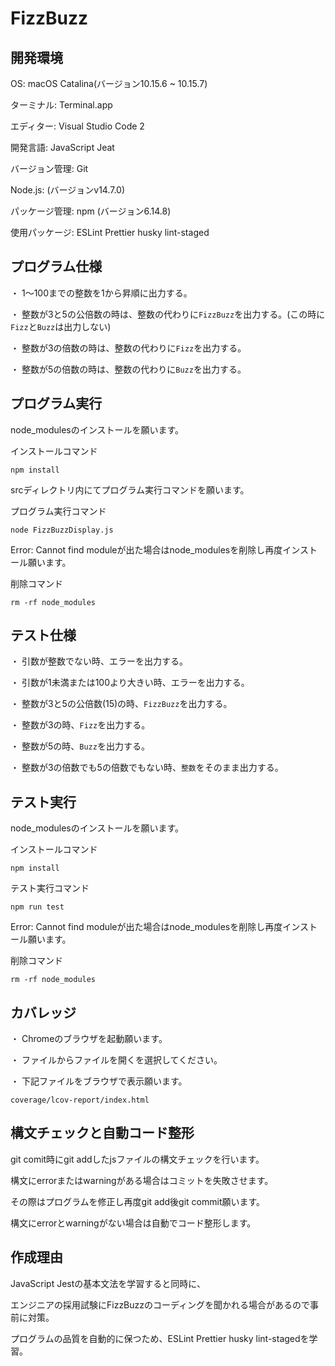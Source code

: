 # FizzBuzz

## 開発環境

OS: macOS Catalina(バージョン10.15.6 ~ 10.15.7)

ターミナル: Terminal.app

エディター: Visual Studio Code 2

開発言語: JavaScript Jeat

バージョン管理: Git

Node.js: (バージョンv14.7.0)

パッケージ管理: npm (バージョン6.14.8)

使用パッケージ: ESLint Prettier husky lint-staged

## プログラム仕様

・ 1〜100までの整数を1から昇順に出力する。

・ 整数が3と5の公倍数の時は、整数の代わりに`FizzBuzz`を出力する。(この時に`Fizz`と`Buzz`は出力しない)

・ 整数が3の倍数の時は、整数の代わりに`Fizz`を出力する。

・ 整数が5の倍数の時は、整数の代わりに`Buzz`を出力する。

## プログラム実行

node_modulesのインストールを願います。

インストールコマンド

```
npm install 
```

srcディレクトリ内にてプログラム実行コマンドを願います。

プログラム実行コマンド

```
node FizzBuzzDisplay.js
```

Error: Cannot find moduleが出た場合はnode_modulesを削除し再度インストール願います。

削除コマンド

```
rm -rf node_modules
```

## テスト仕様

・ 引数が整数でない時、エラーを出力する。

・ 引数が1未満または100より大きい時、エラーを出力する。

・ 整数が3と5の公倍数(15)の時、`FizzBuzz`を出力する。

・ 整数が3の時、`Fizz`を出力する。

・ 整数が5の時、`Buzz`を出力する。

・ 整数が3の倍数でも5の倍数でもない時、`整数`をそのまま出力する。

## テスト実行
  
node_modulesのインストールを願います。

インストールコマンド

```
npm install 
```

テスト実行コマンド

```
npm run test
```

Error: Cannot find moduleが出た場合はnode_modulesを削除し再度インストール願います。

削除コマンド

```
rm -rf node_modules
```

## カバレッジ

・ Chromeのブラウザを起動願います。

・ ファイルからファイルを開くを選択してください。

・ 下記ファイルをブラウザで表示願います。

```
coverage/lcov-report/index.html
```

## 構文チェックと自動コード整形
git comit時にgit addしたjsファイルの構文チェックを行います。

構文にerrorまたはwarningがある場合はコミットを失敗させます。

その際はプログラムを修正し再度git add後git commit願います。

構文にerrorとwarningがない場合は自動でコード整形します。

## 作成理由

JavaScript Jestの基本文法を学習すると同時に、

エンジニアの採用試験にFizzBuzzのコーディングを聞かれる場合があるので事前に対策。

プログラムの品質を自動的に保つため、ESLint Prettier husky lint-stagedを学習。






